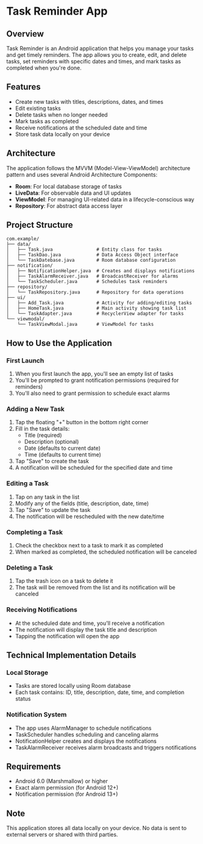 # Task Reminder App

## Overview
Task Reminder is an Android application that helps you manage your tasks and get timely reminders. The app allows you to create, edit, and delete tasks, set reminders with specific dates and times, and mark tasks as completed when you're done.

## Features
- Create new tasks with titles, descriptions, dates, and times
- Edit existing tasks
- Delete tasks when no longer needed
- Mark tasks as completed
- Receive notifications at the scheduled date and time
- Store task data locally on your device

## Architecture
The application follows the MVVM (Model-View-ViewModel) architecture pattern and uses several Android Architecture Components:

- **Room**: For local database storage of tasks
- **LiveData**: For observable data and UI updates
- **ViewModel**: For managing UI-related data in a lifecycle-conscious way
- **Repository**: For abstract data access layer

## Project Structure

```
com.example/
├── data/
│   ├── Task.java                # Entity class for tasks
│   ├── TaskDao.java             # Data Access Object interface
│   └── TaskDatebase.java        # Room database configuration
├── notification/
│   ├── NotificationHelper.java  # Creates and displays notifications
│   ├── TaskAlarmReceiver.java   # BroadcastReceiver for alarms
│   └── TaskScheduler.java       # Schedules task reminders
├── repository/
│   └── TaskRepository.java      # Repository for data operations
├── ui/
│   ├── Add_Task.java            # Activity for adding/editing tasks
│   ├── HomeTask.java            # Main activity showing task list
│   └── TaskAdapter.java         # RecyclerView adapter for tasks
└── viewmodal/
    └── TaskViewModal.java       # ViewModel for tasks
```
## How to Use the Application

### First Launch
1. When you first launch the app, you'll see an empty list of tasks
2. You'll be prompted to grant notification permissions (required for reminders)
3. You'll also need to grant permission to schedule exact alarms

### Adding a New Task
1. Tap the floating "+" button in the bottom right corner
2. Fill in the task details:
   - Title (required)
   - Description (optional)
   - Date (defaults to current date)
   - Time (defaults to current time)
3. Tap "Save" to create the task
4. A notification will be scheduled for the specified date and time

### Editing a Task
1. Tap on any task in the list
2. Modify any of the fields (title, description, date, time)
3. Tap "Save" to update the task
4. The notification will be rescheduled with the new date/time

### Completing a Task
1. Check the checkbox next to a task to mark it as completed
2. When marked as completed, the scheduled notification will be canceled

### Deleting a Task
1. Tap the trash icon on a task to delete it
2. The task will be removed from the list and its notification will be canceled

### Receiving Notifications
- At the scheduled date and time, you'll receive a notification
- The notification will display the task title and description
- Tapping the notification will open the app

## Technical Implementation Details

### Local Storage
- Tasks are stored locally using Room database
- Each task contains: ID, title, description, date, time, and completion status

### Notification System
- The app uses AlarmManager to schedule notifications
- TaskScheduler handles scheduling and canceling alarms
- NotificationHelper creates and displays the notifications
- TaskAlarmReceiver receives alarm broadcasts and triggers notifications

## Requirements
- Android 6.0 (Marshmallow) or higher
- Exact alarm permission (for Android 12+)
- Notification permission (for Android 13+)

## Note
This application stores all data locally on your device. No data is sent to external servers or shared with third parties.
